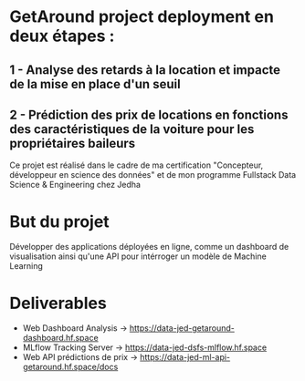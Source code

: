﻿# GetAround project deployment en deux étapes : 
 ## 1 - Analyse des retards à la location et impacte de la mise en place d'un seuil 
 ## 2 - Prédiction des prix de locations en fonctions des caractéristiques de la voiture pour les propriétaires baileurs

Ce projet est réalisé dans le cadre de ma certification "Concepteur, développeur en science des données" et de mon programme Fullstack Data Science & Engineering chez Jedha


# But du projet
Développer des applications déployées en ligne, comme un dashboard de visualisation ainsi qu'une API pour intérroger un modèle de Machine Learning


# Deliverables
- Web Dashboard Analysis -> https://data-jed-getaround-dashboard.hf.space
- MLflow Tracking Server -> https://data-jed-dsfs-mlflow.hf.space
- Web API prédictions de prix -> https://data-jed-ml-api-getaround.hf.space/docs
